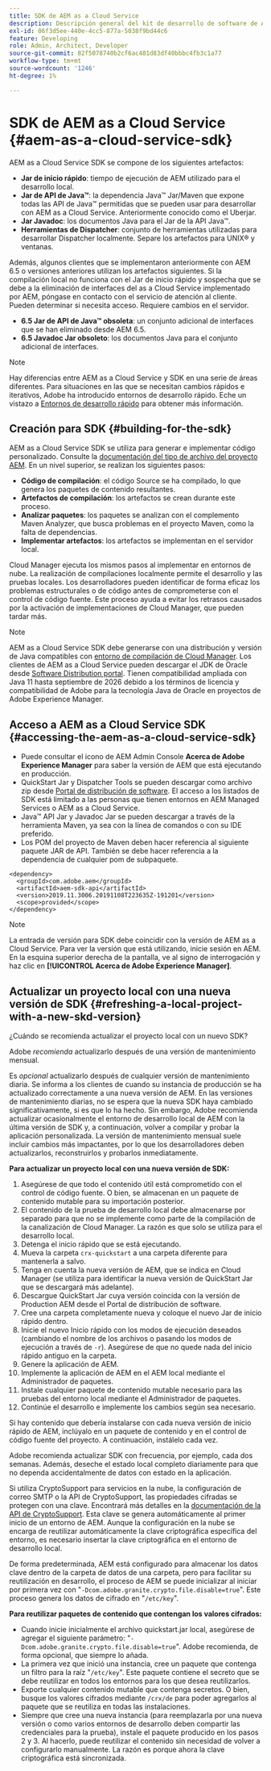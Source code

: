 ```yaml
---
title: SDK de AEM as a Cloud Service
description: Descripción general del kit de desarrollo de software de AEM as a Cloud Service.
exl-id: 06f3d5ee-440e-4cc5-877a-5038f9bd44c6
feature: Developing
role: Admin, Architect, Developer
source-git-commit: 82f5078740b2cf6ac481d83df40bbbc4fb3c1a77
workflow-type: tm+mt
source-wordcount: '1246'
ht-degree: 1%

---
```


# SDK de AEM as a Cloud Service {#aem-as-a-cloud-service-sdk}

AEM as a Cloud Service SDK se compone de los siguientes artefactos:

* **Jar de inicio rápido**: tiempo de ejecución de AEM utilizado para el desarrollo local.
* **Jar de API de Java™**: la dependencia Java™ Jar/Maven que expone todas las API de Java™ permitidas que se pueden usar para desarrollar con AEM as a Cloud Service. Anteriormente conocido como el Uberjar.
* **Jar Javadoc**: los documentos Java para el Jar de la API Java™.
* **Herramientas de Dispatcher**: conjunto de herramientas utilizadas para desarrollar Dispatcher localmente. Separe los artefactos para UNIX® y ventanas.

Además, algunos clientes que se implementaron anteriormente con AEM 6.5 o versiones anteriores utilizan los artefactos siguientes. Si la compilación local no funciona con el Jar de inicio rápido y sospecha que se debe a la eliminación de interfaces del as a Cloud Service implementado por AEM, póngase en contacto con el servicio de atención al cliente. Pueden determinar si necesita acceso. Requiere cambios en el servidor.

* **6.5 Jar de API de Java™ obsoleta**: un conjunto adicional de interfaces que se han eliminado desde AEM 6.5.
* **6.5 Javadoc Jar obsoleto**: los documentos Java para el conjunto adicional de interfaces.

>[!NOTE]
> 
> Hay diferencias entre AEM as a Cloud Service y SDK en una serie de áreas diferentes. Para situaciones en las que se necesitan cambios rápidos e iterativos, Adobe ha introducido entornos de desarrollo rápido. Eche un vistazo a [Entornos de desarrollo rápido](/help/implementing/developing/introduction/rapid-development-environments.md) para obtener más información.

## Creación para SDK {#building-for-the-sdk}

AEM as a Cloud Service SDK se utiliza para generar e implementar código personalizado. Consulte la [documentación del tipo de archivo del proyecto AEM](https://experienceleague.adobe.com/en/docs/experience-manager-core-components/using/developing/archetype/using). En un nivel superior, se realizan los siguientes pasos:

* **Código de compilación**: el código Source se ha compilado, lo que genera los paquetes de contenido resultantes.
* **Artefactos de compilación**: los artefactos se crean durante este proceso.
* **Analizar paquetes**: los paquetes se analizan con el complemento Maven Analyzer, que busca problemas en el proyecto Maven, como la falta de dependencias.
* **Implementar artefactos**: los artefactos se implementan en el servidor local.

Cloud Manager ejecuta los mismos pasos al implementar en entornos de nube. La realización de compilaciones localmente permite el desarrollo y las pruebas locales. Los desarrolladores pueden identificar de forma eficaz los problemas estructurales o de código antes de comprometerse con el control de código fuente. Este proceso ayuda a evitar los retrasos causados por la activación de implementaciones de Cloud Manager, que pueden tardar más.

>[!NOTE]
>
>AEM as a Cloud Service SDK debe generarse con una distribución y versión de Java compatibles con [entorno de compilación de Cloud Manager](/help/implementing/cloud-manager/getting-access-to-aem-in-cloud/build-environment-details.md). Los clientes de AEM as a Cloud Service pueden descargar el JDK de Oracle desde [Software Distribution portal](https://experience.adobe.com/#/downloads/content/software-distribution/es-es/aemcloud.html). Tienen compatibilidad ampliada con Java 11 hasta septiembre de 2026 debido a los términos de licencia y compatibilidad de Adobe para la tecnología Java de Oracle en proyectos de Adobe Experience Manager.

## Acceso a AEM as a Cloud Service SDK {#accessing-the-aem-as-a-cloud-service-sdk}

* Puede consultar el icono de AEM Admin Console **Acerca de Adobe Experience Manager** para saber la versión de AEM que está ejecutando en producción.
* QuickStart Jar y Dispatcher Tools se pueden descargar como archivo zip desde [Portal de distribución de software](https://experience.adobe.com/#/downloads/content/software-distribution/es-es/aemcloud.html). El acceso a los listados de SDK está limitado a las personas que tienen entornos en AEM Managed Services o AEM as a Cloud Service.
* Java™ API Jar y Javadoc Jar se pueden descargar a través de la herramienta Maven, ya sea con la línea de comandos o con su IDE preferido.
* Los POM del proyecto de Maven deben hacer referencia al siguiente paquete JAR de API. También se debe hacer referencia a la dependencia de cualquier pom de subpaquete.

```
<dependency>
  <groupId>com.adobe.aem</groupId>
  <artifactId>aem-sdk-api</artifactId>
  <version>2019.11.3006.20191108T223635Z-191201</version>
  <scope>provided</scope>
</dependency>
```

>[!NOTE]
>
>La entrada de versión para SDK debe coincidir con la versión de AEM as a Cloud Service. Para ver la versión que está utilizando, inicie sesión en AEM. En la esquina superior derecha de la pantalla, ve al signo de interrogación y haz clic en **[!UICONTROL Acerca de Adobe Experience Manager]**.


## Actualizar un proyecto local con una nueva versión de SDK {#refreshing-a-local-project-with-a-new-skd-version}

¿Cuándo se recomienda actualizar el proyecto local con un nuevo SDK?

Adobe *recomienda* actualizarlo después de una versión de mantenimiento mensual.

Es *opcional* actualizarlo después de cualquier versión de mantenimiento diaria. Se informa a los clientes de cuando su instancia de producción se ha actualizado correctamente a una nueva versión de AEM. En las versiones de mantenimiento diarias, no se espera que la nueva SDK haya cambiado significativamente, si es que lo ha hecho. Sin embargo, Adobe recomienda actualizar ocasionalmente el entorno de desarrollo local de AEM con la última versión de SDK y, a continuación, volver a compilar y probar la aplicación personalizada. La versión de mantenimiento mensual suele incluir cambios más impactantes, por lo que los desarrolladores deben actualizarlos, reconstruirlos y probarlos inmediatamente.

**Para actualizar un proyecto local con una nueva versión de SDK:**

1. Asegúrese de que todo el contenido útil está comprometido con el control de código fuente. O bien, se almacenan en un paquete de contenido mutable para su importación posterior.
1. El contenido de la prueba de desarrollo local debe almacenarse por separado para que no se implemente como parte de la compilación de la canalización de Cloud Manager. La razón es que solo se utiliza para el desarrollo local.
1. Detenga el inicio rápido que se está ejecutando.
1. Mueva la carpeta `crx-quickstart` a una carpeta diferente para mantenerla a salvo.
1. Tenga en cuenta la nueva versión de AEM, que se indica en Cloud Manager (se utiliza para identificar la nueva versión de QuickStart Jar que se descargará más adelante).
1. Descargue QuickStart Jar cuya versión coincida con la versión de Production AEM desde el Portal de distribución de software.
1. Cree una carpeta completamente nueva y coloque el nuevo Jar de inicio rápido dentro.
1. Inicie el nuevo Inicio rápido con los modos de ejecución deseados (cambiando el nombre de los archivos o pasando los modos de ejecución a través de `-r`).
Asegúrese de que no quede nada del inicio rápido antiguo en la carpeta.
1. Genere la aplicación de AEM.
1. Implemente la aplicación de AEM en el AEM local mediante el Administrador de paquetes.
1. Instale cualquier paquete de contenido mutable necesario para las pruebas del entorno local mediante el Administrador de paquetes.
1. Continúe el desarrollo e implemente los cambios según sea necesario.

Si hay contenido que debería instalarse con cada nueva versión de inicio rápido de AEM, inclúyalo en un paquete de contenido y en el control de código fuente del proyecto. A continuación, instálelo cada vez.

Adobe recomienda actualizar SDK con frecuencia, por ejemplo, cada dos semanas. Además, deseche el estado local completo diariamente para que no dependa accidentalmente de datos con estado en la aplicación.

Si utiliza CryptoSupport para servicios en la nube, la configuración de correo SMTP o la API de CryptoSupport, las propiedades cifradas se protegen con una clave. Encontrará más detalles en la [documentación de la API de CryptoSupport](https://developer.adobe.com/experience-manager/reference-materials/cloud-service/javadoc/com/adobe/granite/crypto/CryptoSupport.html). Esta clave se genera automáticamente al primer inicio de un entorno de AEM. Aunque la configuración en la nube se encarga de reutilizar automáticamente la clave criptográfica específica del entorno, es necesario insertar la clave criptográfica en el entorno de desarrollo local.

De forma predeterminada, AEM está configurado para almacenar los datos clave dentro de la carpeta de datos de una carpeta, pero para facilitar su reutilización en desarrollo, el proceso de AEM se puede inicializar al iniciar por primera vez con &quot;`-Dcom.adobe.granite.crypto.file.disable=true`&quot;. Este proceso genera los datos de cifrado en &quot;`/etc/key`&quot;.

**Para reutilizar paquetes de contenido que contengan los valores cifrados:**

* Cuando inicie inicialmente el archivo quickstart.jar local, asegúrese de agregar el siguiente parámetro: &quot;`-Dcom.adobe.granite.crypto.file.disable=true`&quot;. Adobe recomienda, de forma opcional, que siempre lo añada.
* La primera vez que inició una instancia, cree un paquete que contenga un filtro para la raíz &quot;`/etc/key`&quot;. Este paquete contiene el secreto que se debe reutilizar en todos los entornos para los que desea reutilizarlos.
* Exporte cualquier contenido mutable que contenga secretos. O bien, busque los valores cifrados mediante `/crx/de` para poder agregarlos al paquete que se reutiliza en todas las instalaciones.
* Siempre que cree una nueva instancia (para reemplazarla por una nueva versión o como varios entornos de desarrollo deben compartir las credenciales para la prueba), instale el paquete producido en los pasos 2 y 3. Al hacerlo, puede reutilizar el contenido sin necesidad de volver a configurarlo manualmente. La razón es porque ahora la clave criptográfica está sincronizada.

